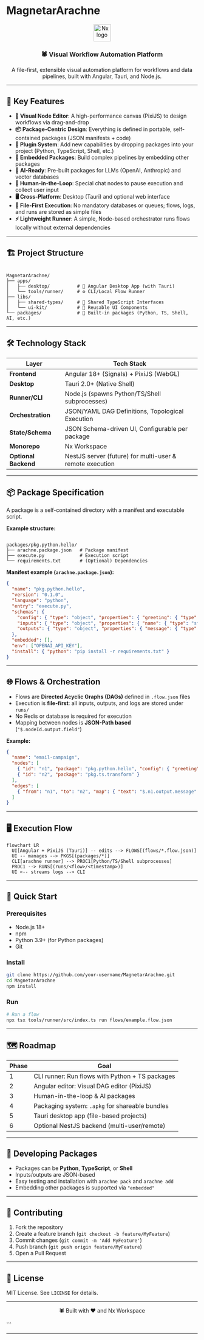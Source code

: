 # MagnetarArachne

<div align="center">
  <img src="https://raw.githubusercontent.com/nrwl/nx/master/images/nx-logo.png" width="45" alt="Nx logo">
  <h3>🕷️ Visual Workflow Automation Platform</h3>
  <p>A file-first, extensible visual automation platform for workflows and data pipelines, built with Angular, Tauri, and Node.js.</p>
</div>

---

## 🚀 Key Features

- **🎨 Visual Node Editor**: A high-performance canvas (PixiJS) to design workflows via drag-and-drop
- **📦 Package-Centric Design**: Everything is defined in portable, self-contained packages (JSON manifests + code)
- **🔌 Plugin System**: Add new capabilities by dropping packages into your project (Python, TypeScript, Shell, etc.)
- **🧩 Embedded Packages**: Build complex pipelines by embedding other packages
- **🤖 AI-Ready**: Pre-built packages for LLMs (OpenAI, Anthropic) and vector databases
- **💬 Human-in-the-Loop**: Special chat nodes to pause execution and collect user input
- **🖥️ Cross-Platform**: Desktop (Tauri) and optional web interface
- **📂 File-First Execution**: No mandatory databases or queues; flows, logs, and runs are stored as simple files
- **⚡ Lightweight Runner**: A simple, Node-based orchestrator runs flows locally without external dependencies

---

## 🏗️ Project Structure

```

MagnetarArachne/
├── apps/
│   ├── desktop/          # 🎨 Angular Desktop App (with Tauri)
│   └── tools/runner/     # ⚙️ CLI/Local Flow Runner
├── libs/
│   ├── shared-types/     # 📝 Shared TypeScript Interfaces
│   └── ui-kit/           # 🧩 Reusable UI Components
└── packages/             # 🔌 Built-in packages (Python, TS, Shell, AI, etc.)

```

---

## 🛠️ Technology Stack

| Layer                 | Tech Stack                                                   |
|----------------------|-------------------------------------------------------------|
| **Frontend**         | Angular 18+ (Signals) + PixiJS (WebGL)                       |
| **Desktop**          | Tauri 2.0+ (Native Shell)                                    |
| **Runner/CLI**       | Node.js (spawns Python/TS/Shell subprocesses)                |
| **Orchestration**    | JSON/YAML DAG Definitions, Topological Execution             |
| **State/Schema**     | JSON Schema-driven UI, Configurable per package              |
| **Monorepo**         | Nx Workspace                                                |
| **Optional Backend** | NestJS server (future) for multi-user & remote execution    |

---

## 📦 Package Specification

A package is a self-contained directory with a manifest and executable script.

**Example structure:**
```

packages/pkg.python.hello/
├── arachne.package.json   # Package manifest
├── execute.py             # Execution script
└── requirements.txt       # (Optional) Dependencies

```

**Manifest example (`arachne.package.json`):**
```json
{
  "name": "pkg.python.hello",
  "version": "0.1.0",
  "language": "python",
  "entry": "execute.py",
  "schemas": {
    "config": { "type": "object", "properties": { "greeting": { "type": "string" } } },
    "inputs": { "type": "object", "properties": { "name": { "type": "string" } } },
    "outputs": { "type": "object", "properties": { "message": { "type": "string" } } }
  },
  "embedded": [],
  "env": ["OPENAI_API_KEY"],
  "install": { "python": "pip install -r requirements.txt" }
}
````

---

## 🌐 Flows & Orchestration

* Flows are **Directed Acyclic Graphs (DAGs)** defined in `.flow.json` files
* Execution is **file-first**: all inputs, outputs, and logs are stored under `runs/`
* No Redis or database is required for execution
* Mapping between nodes is **JSON-Path based** (`"$.nodeId.output.field"`)

**Example:**

```json
{
  "name": "email-campaign",
  "nodes": [
    { "id": "n1", "package": "pkg.python.hello", "config": { "greeting": "Hello" } },
    { "id": "n2", "package": "pkg.ts.transform" }
  ],
  "edges": [
    { "from": "n1", "to": "n2", "map": { "text": "$.n1.output.message" } }
  ]
}
```

---

## 🖥️ Execution Flow

```mermaid
flowchart LR
  UI[Angular + PixiJS (Tauri)] -- edits --> FLOWS[(flows/*.flow.json)]
  UI -- manages --> PKGS[(packages/*)]
  CLI[arachne runner] --> PROC1[Python/TS/Shell subprocesses]
  PROC1 --> RUNS[(runs/<flow>/<timestamp>)]
  UI <-- streams logs --> CLI
```

---

## 🚀 Quick Start

### Prerequisites

* Node.js 18+
* npm
* Python 3.9+ (for Python packages)
* Git

### Install

```bash
git clone https://github.com/your-username/MagnetarArachne.git
cd MagnetarArachne
npm install
```

### Run

```bash
# Run a flow
npx tsx tools/runner/src/index.ts run flows/example.flow.json
```

---

## 🗺️ Roadmap

| Phase | Goal                                            |
| ----- | ----------------------------------------------- |
| 1     | CLI runner: Run flows with Python + TS packages |
| 2     | Angular editor: Visual DAG editor (PixiJS)      |
| 3     | Human-in-the-loop & AI packages                 |
| 4     | Packaging system: `.apkg` for shareable bundles |
| 5     | Tauri desktop app (file-based projects)         |
| 6     | Optional NestJS backend (multi-user/remote)     |

---

## 🔌 Developing Packages

* Packages can be **Python**, **TypeScript**, or **Shell**
* Inputs/outputs are JSON-based
* Easy testing and installation with `arachne pack` and `arachne add`
* Embedding other packages is supported via `"embedded"`

---

## 🤝 Contributing

1. Fork the repository
2. Create a feature branch (`git checkout -b feature/MyFeature`)
3. Commit changes (`git commit -m 'Add MyFeature'`)
4. Push branch (`git push origin feature/MyFeature`)
5. Open a Pull Request

---

## 📄 License

MIT License. See `LICENSE` for details.

---

<div align="center">
  <p>🕷️ Built with ❤️ and Nx Workspace</p>
</div>
```

---

